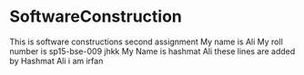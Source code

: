 # SoftwareConstruction
This is software constructions second assignment
My name is Ali
My roll number is sp15-bse-009
jhkk
My Name is hashmat Ali
these lines are added by Hashmat Ali
i am irfan
